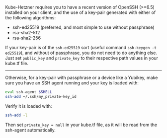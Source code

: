 Kube-Hetzner requires you to have a recent version of OpenSSH (>=6.5) installed on your client, and the use of a key-pair generated with either of the following algorithms:

- ssh-ed25519 (preferred, and most simple to use without passphrase)
- rsa-sha2-512
- rsa-sha2-256

If your key-pair is of the `ssh-ed25519` sort (useful command `ssh-keygen -t ed25519`), and without of passphrase, you do not need to do anything else. Just set `public_key` and `private_key` to their respective path values in your kube.tf file.

---

Otherwise, for a key-pair with passphrase or a device like a Yubikey, make sure you have an SSH agent running and your key is loaded with:

```bash
eval ssh-agent $SHELL
ssh-add ~/.ssh/my_private-key_id
```

Verify it is loaded with:

```bash
ssh-add -l
```

Then set `private_key = null` in your kube.tf file, as it will be read from the ssh-agent automatically.
